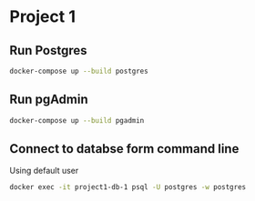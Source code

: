 # Project 1

## Run Postgres

```bash
docker-compose up --build postgres
```

## Run pgAdmin

```bash
docker-compose up --build pgadmin
```

## Connect to databse form command line

Using default user

```bash
docker exec -it project1-db-1 psql -U postgres -w postgres
```